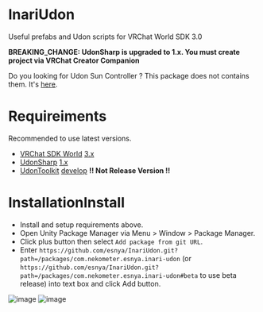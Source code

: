 # InariUdon
Useful prefabs and Udon scripts for VRChat World SDK 3.0

**BREAKING_CHANGE: UdonSharp is upgraded to 1.x. You must create project via VRChat Creator Companion**

Do you looking for Udon Sun Controller ? This package does not contains them. It's [here](https://github.com/esnya/UdonSunController).

# Requireiments
Recommended to use latest versions.

- [VRChat SDK World](https://github.com/vrchat/packages) [3.x](https://github.com/vrchat/packages/blob/3.0.4/packages/com.vrchat.worlds/package.json)
- [UdonSharp](https://github.com/vrchat-community/UdonSharp) [1.x](https://github.com/vrchat-community/UdonSharp/blob/1.0.1/Packages/com.vrchat.UdonSharp/package.json)
- [UdonToolkit](https://github.com/orels1/UdonToolkit/tree/develop) [develop](https://github.com/orels1/UdonToolkit/blob/develop/package.json) **!! Not Release Version !!**

# InstallationInstall

- Install and setup requirements above.
- Open Unity Package Manager via Menu > Window > Package Manager.
- Click plus button then select `Add package from git URL`.
- Enter `https://github.com/esnya/InariUdon.git?path=/packages/com.nekometer.esnya.inari-udon` (or `https://github.com/esnya/InariUdon.git?path=/packages/com.nekometer.esnya.inari-udon#beta` to use beta release) into text box and click Add button.

![image](https://user-images.githubusercontent.com/2088693/180705211-f0f25559-d66f-460c-aede-445a230ae87a.png)
![image](https://user-images.githubusercontent.com/2088693/180705244-5dea9e3b-62a0-4ed5-b12d-89e612f49ecc.png)
